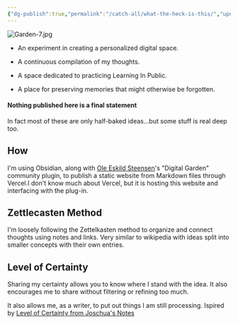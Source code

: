```yaml
---
{"dg-publish":true,"permalink":"/catch-all/what-the-heck-is-this/","updated":"2023-12-06T12:30:43.689-07:00"}
---
```


![Garden-7.jpg](/img/user/Attachements/Garden-7.jpg)

 - An experiment in creating a personalized digital space.
 
- A continuous compilation of my thoughts.

- A space dedicated to practicing Learning In Public.

- A place for preserving memories that might otherwise be forgotten.

#### Nothing published here is a final statement

In fact most of these are only half-baked ideas...but some stuff is real deep too. 

## How
I'm using Obsidian, along with [Ole Eskild Steensen](https://ko-fi.com/oleeskild)'s "Digital Garden" community plugin, to publish a static website from Markdown files through Vercel.I don't know much about Vercel, but it is hosting this website and interfacing with the plug-in. 

## Zettlecasten Method
I'm loosely following the Zettelkasten method to organize and connect thoughts using notes and links. Very similar to wikipedia with ideas split into smaller concepts with their own entries. 

## Level of Certainty
Sharing my certainty allows you to know where I stand with the idea. It also encourages me to share without filtering or refining too much. 

It also allows me, as a writer, to put out things I am still processing. 
Ispired by [Level of Certainty from Joschua's Notes](https://notes.joschua.io/50+Slipbox/Level+of+Certainty)